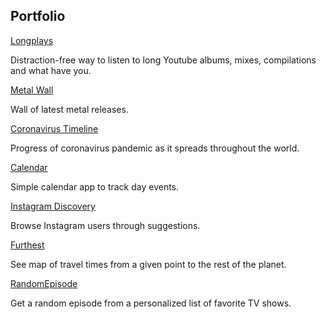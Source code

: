 ## Portfolio

[Longplays](https://www.youtubelongplays.com)

Distraction-free way to listen to long Youtube albums, mixes, compilations and what have you.

[Metal Wall](https://metal.projects.oleg.kim/)

Wall of latest metal releases.

[Coronavirus Timeline](https://coronavirus.projects.oleg.kim/)

Progress of coronavirus pandemic as it spreads throughout the world.

[Calendar](https://calendar.orchardroad.space/)

Simple calendar app to track day events.

[Instagram Discovery](https://instagram.projects.oleg.kim/)

Browse Instagram users through suggestions.

[Furthest](https://furthest.projects.oleg.kim/)

See map of travel times from a given point to the rest of the planet.

[RandomEpisode](https://randomepisode.projects.oleg.kim/)

Get a random episode from a personalized list of favorite TV shows.
